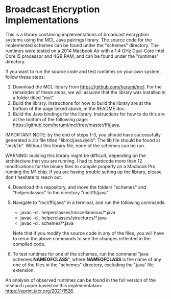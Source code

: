 # Broadcast Encryption Implementations

This is a library containing implementations of broadcast encryption systems using the MCL Java pairings library. The source code for the implemented schemes can be found under the "schemes" directory. The runtimes were tested on a 2014 Macbook Air with a 1.4 GHz Dual-Core Intel Core i5 processor and 4GB RAM, and can be found under the "runtimes" directory. 

If you want to run the source code and test runtimes on your own system, follow these steps:

1. Download the MCL library from https://github.com/herumi/mcl. For the remainder of these steps, we will assume that the library was installed in a folder titled "mcl".
2. Build the library. Instructions for how to build the library are at the bottom of the page linked above, in the README doc.
3. Build the Java bindings for the library. Instructions for how to do this are at the bottom of the following page: https://github.com/herumi/mcl/tree/master/ffi/java.

IMPORTANT NOTE: by the end of steps 1-3, you should have successfully generated a .lib file titled "libmcljava.dylib". The lib file should be found at "mcl/lib". Without this library file, none of the schemes can be run.

WARNING: building this library might be difficult, depending on the architecture that you are running. I had to hardcode more than 12 modifications for the binary files to compile properly on a Macbook Pro running the M1 chip. If you are having trouble setting up the library, please don't hesitate to reach out.

4. Download this repository, and move the folders "schemes" and "helperclasses" to the directory "mcl/ffi/java".
5. Navigate to "mcl/ffi/java" in a terminal, and run the following commands:
   * javac -d . helperclasses/miscellaneous/*.java
   * javac -d . helperclasses/structures/*.java
   * javac -d . schemes/*.java
    
   Note that if you modify the source code in any of the files, you will have to rerun the above commands to see the changes reflected in the compiled code.
   
6. To test runtimes for one of the schemes, run the command "java schemes.**NAMEOFCLASS**", where **NAMEOFCLASS** is the name of any one of the files in the "schemes" directory, excluding the '.java' file extension.  

An analysis of observed runtimes can be found in the full version of the research paper based on this implementation: https://eprint.iacr.org/2021/1526.
